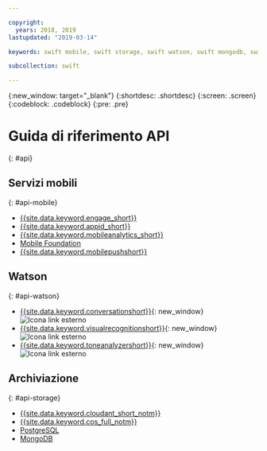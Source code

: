 ```yaml
---

copyright:
  years: 2018, 2019
lastupdated: "2019-03-14"

keywords: swift mobile, swift storage, swift watson, swift mongodb, swift opstgresql, swift api, swift reference

subcollection: swift

---
```


{:new_window: target="_blank"}
{:shortdesc: .shortdesc}
{:screen: .screen}
{:codeblock: .codeblock}
{:pre: .pre}

# Guida di riferimento API
{: #api}

## Servizi mobili
{: #api-mobile}

- [{{site.data.keyword.engage_short}}](/docs/services/app-launch?topic=app-launch-gettingstartedtemplate#gettingstartedtemplate)
- [{{site.data.keyword.appid_short}}](/docs/services/appid?topic=appid-getting-started#getting-started)
- [{{site.data.keyword.mobileanalytics_short}}](/docs/services/mobileanalytics?topic=mobile-analytics-getting-started-tutorial#getting-started-tutorial)
- [Mobile Foundation](/docs/services/mobilefoundation?topic=mobilefoundation-getting-started-tutorial#getting-started-tutorial)
- [{{site.data.keyword.mobilepushshort}}](/docs/services/mobilepush?topic=mobile-pushnotification-gettingstartedtemplate#gettingstartedtemplate)

## Watson
{: #api-watson}

- [{{site.data.keyword.conversationshort}}](https://www.ibm.com/watson/developercloud/conversation/api/v1/){: new_window} ![Icona link esterno](../icons/launch-glyph.svg "Icona link esterno")
- [{{site.data.keyword.visualrecognitionshort}}](https://www.ibm.com/watson/developercloud/visual-recognition/api/v3/){: new_window} ![Icona link esterno](../icons/launch-glyph.svg "Icona link esterno")
- [{{site.data.keyword.toneanalyzershort}}](https://www.ibm.com/watson/developercloud/tone-analyzer/api/v3/){: new_window} ![Icona link esterno](../icons/launch-glyph.svg "Icona link esterno")

## Archiviazione
{: #api-storage}

- [{{site.data.keyword.cloudant_short_notm}}](/docs/services/Cloudant?topic=cloudant-getting-started-with-cloudant#api-reference-overview)
- [{{site.data.keyword.cos_full_notm}}](/docs/services/cloud-object-storage?topic=cloud-object-storage-for-developers#for-developers)
- [PostgreSQL](/docs/services/ComposeForPostgreSQL?topic=compose-for-postgresql-about#about)
- [MongoDB](/docs/services/ComposeForMongoDB?topic=compose-for-mongodb-about#about)
